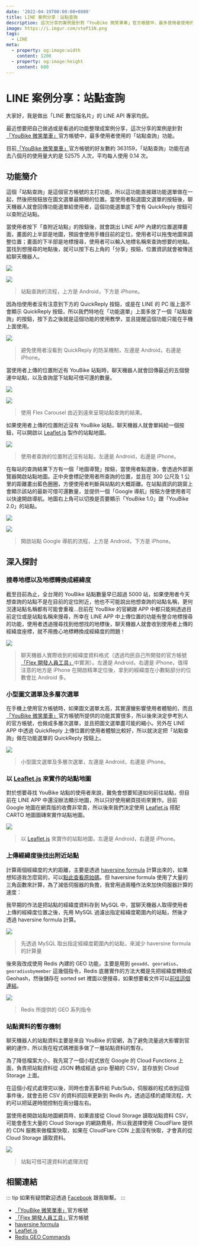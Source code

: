 ```yaml
---
date: '2022-04-19T00:00:00+0800'
title: LINE 案例分享：站點查詢
description: 這次分享的案例是針對「YouBike 微笑單車」官方帳號中，最多使用者使用的「站點查詢」功能。
image: https://i.imgur.com/vteP11N.png
tags:
  - LINE
meta:
  - property: og:image:width
    content: 1200
  - property: og:image:height
    content: 600
---
```


# LINE 案例分享：站點查詢

大家好，我是做出「LINE 數位版名片」的 LINE API 專家均民。

最近想要把自己做過或是看過的功能整理成案例分享，這次分享的案例是針對[「YouBike 微笑單車」](https://liff.line.me/1645278921-kWRPP32q/?accountId=youbike)官方帳號中，最多使用者使用的「站點查詢」功能。

目前[「YouBike 微笑單車」](https://liff.line.me/1645278921-kWRPP32q/?accountId=youbike)官方帳號的好友數約 363159，「站點查詢」功能在過去八個月的使用量大約是 52575 人次，平均每人使用 0.14 次。

## 功能簡介

這個「站點查詢」是這個官方帳號的主打功能，所以這功能直接跟功能選單做在一起，然後把按鈕放在圖文選單最顯眼的位置。當使用者點選圖文選單的按鈕後，聊天機器人就會回傳功能選單給使用者，這個功能選單底下會有 QuickReply 按鈕可以查附近站點。

當使用者按下「查附近站點」的按鈕後，就會跳出 LINE APP 內建的位置選擇畫面，畫面的上半部是地圖，預設會使用手機目前的定位，使用者可以拖曳地圖來調整位置；畫面的下半部是地標搜尋，使用者可以輸入地標名稱來查詢想要的地點。當找到想搜尋的地點後，就可以按下右上角的「分享」按鈕，位置資訊就會被傳送給聊天機器人。

![](https://i.imgur.com/a4XaNBq.png)

![](https://i.imgur.com/pR53Zva.png)

> 站點查詢的流程，上方是 Android，下方是 iPhone。

因為怕使用者沒有注意到下方的 QuickReply 按鈕，或是在 LINE 的 PC 版上面不會顯示 QuickReply 按鈕，所以我們特地在「功能選單」上面多放了一個「站點查詢」的按鈕，按下去之後就是這個功能的使用教學，並且提醒這個功能只能在手機上面使用。

![](https://i.imgur.com/LD2FdDA.png)

> 避免使用者沒看到 QuickReply 的防呆機制，左邊是 Android，右邊是 iPhone。

當使用者上傳的位置附近有 YouBike 站點時，聊天機器人就會回傳最近的五個營運中站點，以及查詢當下站點可借可還的數量。

![](https://i.imgur.com/1bKxSuU.png)

![](https://i.imgur.com/cMbOYnz.png)

> 使用 Flex Carousel 由近到遠來呈現站點查詢的結果。

如果使用者上傳的位置附近沒有 YouBike 站點，聊天機器人就會單純給一個按鈕，可以開啟以 [Leaflet.js](https://leafletjs.com/) 製作的站點地圖。

![](https://i.imgur.com/nIsIXth.png)

> 使用者查詢的位置附近沒有站點，左邊是 Android，右邊是 iPhone。

在每站的查詢結果下方有一個「地圖導覽」按鈕，當使用者點選後，會透過外部瀏覽器開啟站點地圖。正中央會標記使用者所查詢的位置，並且在 300 公尺及 1 公里的距離畫出藍色圈圈，方便使用者判斷與站點的大概距離。在站點資訊的跳窗上會顯示該站的最新可借可還數量，並提供一個「Google 導航」按鈕方便使用者可以快速開啟導航。地圖右上角可以切換是否要顯示「YouBike 1.0」跟「YouBike 2.0」的站點。

![](https://i.imgur.com/o4ixQbo.png)

![](https://i.imgur.com/dLbFF2n.png)

> 開啟站點 Google 導航的流程，上方是 Android，下方是 iPhone。

## 深入探討

### 搜尋地標以及地標轉換成經緯度

截至目前為止，全台灣的 YouBike 站點數量早已超過 5000 站，如果使用者今天想查詢的站點不是在目前的定位附近，他也不可能說出他想查詢的站點名稱，更何況連站點名稱都有可能會重複…目前在 YouBike 的官網跟 APP 中都只能夠透過目前定位或是站點名稱來搜尋，所幸在 LINE APP 中上傳位置的功能有整合地標搜尋的功能，使用者透過搜尋找到他想找的地標後，聊天機器人就會收到使用者上傳的經緯度座標，就不用擔心地標轉換成經緯度的問題！

![](https://i.imgur.com/guuJezb.png)

> 聊天機器人實際收到的經緯度資料格式（透過均民自己所開發的官方帳號[「Flex 開發人員工具」](https://liff.line.me/1645278921-kWRPP32q/?accountId=736cebrk)中實測）。左邊是 Android，右邊是 iPhone，值得注意的地方是 iPhone 在開啟精準定位後，拿到的經緯度在小數點部分的位數會比 Android 多。

### 小型圖文選單及多層次選單

在手機上使用官方帳號時，如果圖文選單太高，其實還蠻影響使用者體驗的，而且[「YouBike 微笑單車」](https://liff.line.me/1645278921-kWRPP32q/?accountId=youbike)官方帳號所提供的功能其實很多，所以後來決定參考別人的官方帳號，也做成多層次選單，並且把圖文選單盡可能的縮小。另外在 LINE APP 中透過 QuickReply 上傳位置的使用者體驗比較好，所以就決定把「站點查詢」做在功能選單的 QuickReply 按鈕上。

![](https://i.imgur.com/DQa1OOs.png)

> 小型圖文選單及多層次選單，左邊是 Android，右邊是 iPhone。

### 以 [Leaflet.js](https://leafletjs.com/) 來實作的站點地圖

對於想要尋找 YouBike 站點的使用者來說，難免會想要知道如何前往站點，但目前在 LINE APP 中還沒辦法顯示地圖，所以只好使用網頁技術來實作。目前 Google 地圖在網頁版的收費非常貴，所以後來我們決定使用 [Leaflet.js](https://leafletjs.com/) 搭配 CARTO 地圖圖磚來實作站點地圖。

![](https://i.imgur.com/vt4IKw3.png)

> 以 [Leaflet.js](https://leafletjs.com/) 來實作的站點地圖，左邊是 Android，右邊是 iPhone。

### 上傳經緯度後找出附近站點

計算兩個經緯度的大約距離，主要是透過 [haversine formula](https://en.wikipedia.org/wiki/Haversine_formula) 計算出來的，如果想知道我怎麼寫的，可以[點此查看原始碼](https://github.com/taichunmin/gactions-gogoro-battery/blob/master/index.js#L43)。但 haversine formula 使用了大量的三角函數來計算，為了減低伺服器的負擔，我曾用過兩種作法來加快伺服器計算的速度：

我早期的作法是把站點的經緯度資料存到 MySQL 中，當聊天機器人取得使用者上傳的經緯度位置之後，先用 MySQL 過濾出指定經緯度範圍內的站點，然後才透過 haversine formula 計算。

![](https://i.imgur.com/rgoXnDT.png)

> 先透過 MySQL 取出指定經緯度範圍內的站點，來減少 haversine formula 的計算量

後來我改成使用 Redis 內建的 GEO 功能，主要是用到 `geoadd`、`georadius`、`georadiusbymember` 這幾個指令，Redis 底層實作的方法大概是先把經緯度轉換成 Geohash，然後儲存在 sorted set 裡面以便搜尋，如果想要看文件可以[前往這個連結](https://redis.io/commands/?group=geo)。

![](https://i.imgur.com/BLyxIWD.png)

> Redis 所提供的 GEO 系列指令

### 站點資料的暫存機制

聊天機器人的站點資料主要是來自 YouBike 的官網，為了避免流量過大影響到官網的運作，所以我在程式碼裡面多做了一層站點資料的暫存。

為了降低檔案大小，我先寫了一個小程式放在 Google 的 Cloud Functions 上面，負責把站點資料從 JSON 轉成經過 gzip 壓縮的 CSV，並存放到 Cloud Storage 上面。

在這個小程式處理完以後，同時也會丟事件給 Pub/Sub，伺服器的程式收到這個事件後，就會去把 CSV 的資料抓回來更新到 Redis 內，透過這樣的處理流程，大約可以把延遲時間控制在兩分鐘左右。

當使用者開啟站點地圖網頁時，如果直接從 Cloud Storage 讀取站點資料 CSV，可能會產生大量的 Cloud Storage 的網路費用，所以我選擇使用 CloudFlare 提供的 CDN 服務來做檔案快取，如果在 CloudFlare CDN 上面沒有快取，才會真的從 Cloud Storage 讀取資料。

![](https://i.imgur.com/E73oqaA.png)

> 站點可借可還資料的處理流程

## 相關連結

::: tip
如果有疑問歡迎透過 [Facebook](https://www.facebook.com/taichunmin) 跟我聯繫。
:::

* [「YouBike 微笑單車」](https://liff.line.me/1645278921-kWRPP32q/?accountId=youbike)官方帳號
* [「Flex 開發人員工具」](https://liff.line.me/1645278921-kWRPP32q/?accountId=736cebrk)官方帳號
* [haversine formula](https://en.wikipedia.org/wiki/Haversine_formula)
* [Leaflet.js](https://leafletjs.com/)
* [Redis GEO Commands](https://redis.io/commands/?group=geo)
